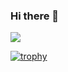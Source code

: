 ### Hi there 👋
<picture>
  <source
    srcset="https://github-readme-stats.vercel.app/api?username=LRaiden22&show_icons=true&theme=dracula"
    media="(prefers-color-scheme: dark)"
  />
  <source
    srcset="https://github-readme-stats.vercel.app/api?username=LRaiden22&show_icons=true"
    media="(prefers-color-scheme: light), (prefers-color-scheme: no-preference)"
  />
  <img src="https://github-readme-stats.vercel.app/api?username=LRaiden22&show_icons=true" />
</picture>

[![trophy](https://github-profile-trophy.vercel.app/?username=lraiden22&theme=dracula)](https://github.com/lraiden22/github-profile-trophy)

<!--
**LRaiden22/LRaiden22** is a ✨ _special_ ✨ repository because its `README.md` (this file) appears on your GitHub profile.

Here are some ideas to get you started:

- 🔭 I’m currently working on ...
- 🌱 I’m currently learning ...
- 👯 I’m looking to collaborate on ...
- 🤔 I’m looking for help with ...
- 💬 Ask me about ...
- 📫 How to reach me: ...
- 😄 Pronouns: ...
- ⚡ Fun fact: ...
-->
